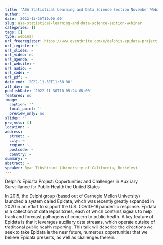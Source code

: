 ```yaml
---
title: 'ASA Statistical Learning and Data Science Section November Webinar: Delphis'' Epidata Project Opportunities and Challenges in Auxiliary Surveillance for Public Health in the United States'
author: ''
date: '2022-11-30T10:00:00'
slug: asa-statistical-learning-and-data-science-section-webinar
categories: []
tags: []
type: webinar
url_freeregister: https://www.eventbrite.com/e/delphis-epidata-project-tickets-467360045477
url_register: ~
url_slides: ~
url_video: no
url_agenda: ~
url_website: ~
url_audio: ~
url_code: ~
url_pdf: ~
date_end: '2022-11-30T11:30:00'
all_day: no
publishDate: '2022-11-30T10:05:24-08:00'
featured: no
image:
  caption: ''
  focal_point: ''
  preview_only: no
slides: ''
projects: []
location: ~
address:
  street: ~
  city: ~
  region: ~
  postcode: ~
  country: ~
summary: ~
abstract: ~
speaker: Ryan Tibshirani (University of California, Berkeley)
---
```


<!--more-->
Delphi's Epidata Project: Opportunities and Challenges in Auxiliary Surveillance for Public Health the United States

In 2015, the Delphi group (based out of Carnegie Mellon University) launched a system called Epidata, which was recently greatly expanded in 2020 in an effort to support the U.S. COVID-19 pandemic response. Epidata is a collection of data repositories, each of which contains signals to help track and forecast pathogens of concern to public health. A key feature of Epidata is that it leverages auxiliary data streams, which operate outside of traditional public health reporting. This talk will describe the directions we seek to take Epidata in the near future, numerous opportunities that we believe Epidata presents, as well as challenges therein.